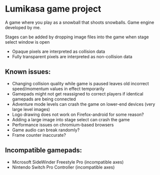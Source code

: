# Lumikasa game project

A game where you play as a snowball that shoots snowballs. Game engine developed by me.

Stages can be added by dropping image files into the game when stage select window is open
- Opaque pixels are interpreted as collision data
- Fully transparent pixels are interpreted as non-collision data

## Known issues:
- Changing collision quality while game is paused leaves old incorrect speed/momentum values in effect temporarily
- Gamepads might not get reassigned to correct players if identical gamepads are being connected
- Adventure mode levels can crash the game on lower-end devices (very large level images)
- Logo drawing does not work on Firefox-android for some reason?
- Adding a large image into stage select can crash the game
- Performance issues on chromium-based browsers
- Game audio can break randomly?
- Frame counter inaccurate?

## Incompatible gamepads:
- Microsoft SideWinder Freestyle Pro (incompatible axes)
- Nintendo Switch Pro Controller (incompatible axes)

